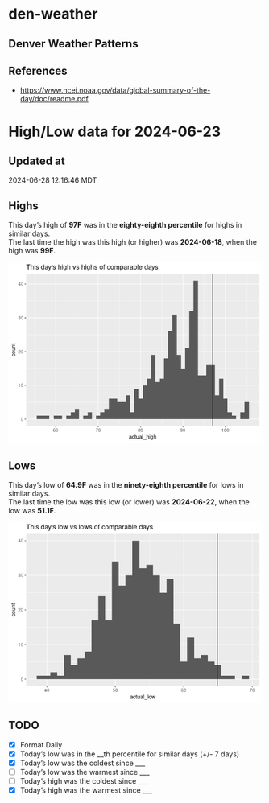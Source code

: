 

# den-weather

## Denver Weather Patterns

## References

- <https://www.ncei.noaa.gov/data/global-summary-of-the-day/doc/readme.pdf>

# High/Low data for 2024-06-23

## Updated at

2024-06-28 12:16:46 MDT

## Highs

This day’s high of **97F** was in the **eighty-eighth percentile** for
highs in similar days.  
The last time the high was this high (or higher) was **2024-06-18**,
when the high was **99F**.

![](readme_files/figure-commonmark/unnamed-chunk-4-1.png)

## Lows

This day’s low of **64.9F** was in the **ninety-eighth percentile** for
lows in similar days.  
The last time the low was this low (or lower) was **2024-06-22**, when
the low was **51.1F**.

![](readme_files/figure-commonmark/unnamed-chunk-6-1.png)

## TODO

- [x] Format Daily
- [x] Today’s low was in the \_\_th percentile for similar days (+/- 7
  days)
- [x] Today’s low was the coldest since \_\_\_
- [ ] Today’s low was the warmest since \_\_\_
- [ ] Today’s high was the coldest since \_\_\_
- [x] Today’s high was the warmest since \_\_\_
